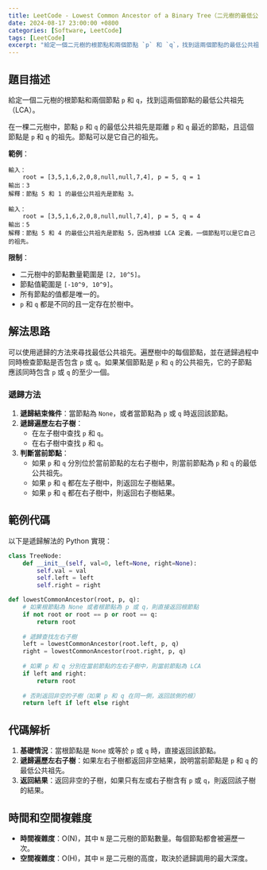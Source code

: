 ```yaml
---
title: LeetCode - Lowest Common Ancestor of a Binary Tree（二元樹的最低公共祖先）
date: 2024-08-17 23:00:00 +0800
categories: [Software, LeetCode]
tags: [LeetCode] 
excerpt: "給定一個二元樹的根節點和兩個節點 `p` 和 `q`，找到這兩個節點的最低公共祖先（LCA）。在一棵二元樹中，節點 `p` 和 `q` 的最低公共祖先是距離 `p` 和 `q` 最近的節點，且這個節點是 `p` 和 `q` 的祖先。節點可以是它自己的祖先。"
---
```


## 題目描述
給定一個二元樹的根節點和兩個節點 `p` 和 `q`，找到這兩個節點的最低公共祖先（LCA）。

在一棵二元樹中，節點 `p` 和 `q` 的最低公共祖先是距離 `p` 和 `q` 最近的節點，且這個節點是 `p` 和 `q` 的祖先。節點可以是它自己的祖先。

**範例**：

```
輸入：
    root = [3,5,1,6,2,0,8,null,null,7,4], p = 5, q = 1
輸出：3
解釋：節點 5 和 1 的最低公共祖先是節點 3。

輸入：
    root = [3,5,1,6,2,0,8,null,null,7,4], p = 5, q = 4
輸出：5
解釋：節點 5 和 4 的最低公共祖先是節點 5，因為根據 LCA 定義，一個節點可以是它自己的祖先。
```

**限制**：
- 二元樹中的節點數量範圍是 `[2, 10^5]`。
- 節點值範圍是 `[-10^9, 10^9]`。
- 所有節點的值都是唯一的。
- `p` 和 `q` 都是不同的且一定存在於樹中。

## 解法思路
可以使用遞歸的方法來尋找最低公共祖先。遍歷樹中的每個節點，並在遞歸過程中同時檢查節點是否包含 `p` 或 `q`。如果某個節點是 `p` 和 `q` 的公共祖先，它的子節點應該同時包含 `p` 或 `q` 的至少一個。

### 遞歸方法
1. **遞歸結束條件**：當節點為 `None`，或者當節點為 `p` 或 `q` 時返回該節點。
2. **遞歸遍歷左右子樹**：
   - 在左子樹中查找 `p` 和 `q`。
   - 在右子樹中查找 `p` 和 `q`。
3. **判斷當前節點**：
   - 如果 `p` 和 `q` 分別位於當前節點的左右子樹中，則當前節點為 `p` 和 `q` 的最低公共祖先。
   - 如果 `p` 和 `q` 都在左子樹中，則返回左子樹結果。
   - 如果 `p` 和 `q` 都在右子樹中，則返回右子樹結果。

## 範例代碼

以下是遞歸解法的 Python 實現：

```python
class TreeNode:
    def __init__(self, val=0, left=None, right=None):
        self.val = val
        self.left = left
        self.right = right

def lowestCommonAncestor(root, p, q):
    # 如果根節點為 None 或者根節點為 p 或 q，則直接返回根節點
    if not root or root == p or root == q:
        return root
    
    # 遞歸查找左右子樹
    left = lowestCommonAncestor(root.left, p, q)
    right = lowestCommonAncestor(root.right, p, q)
    
    # 如果 p 和 q 分別在當前節點的左右子樹中，則當前節點為 LCA
    if left and right:
        return root
    
    # 否則返回非空的子樹（如果 p 和 q 在同一側，返回該側的根）
    return left if left else right
```

## 代碼解析
1. **基礎情況**：當根節點是 `None` 或等於 `p` 或 `q` 時，直接返回該節點。
2. **遞歸遍歷左右子樹**：如果左右子樹都返回非空結果，說明當前節點是 `p` 和 `q` 的最低公共祖先。
3. **返回結果**：返回非空的子樹，如果只有左或右子樹含有 `p` 或 `q`，則返回該子樹的結果。

## 時間和空間複雜度
- **時間複雜度**：O(N)，其中 `N` 是二元樹的節點數量。每個節點都會被遍歷一次。
- **空間複雜度**：O(H)，其中 `H` 是二元樹的高度，取決於遞歸調用的最大深度。
